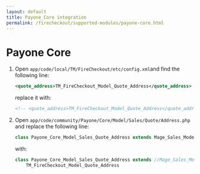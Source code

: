 ```yaml
---
layout: default
title: Payone_Core integration
permalink: /firecheckout/supported-modules/payone-core.html
---
```


# Payone Core

 1. Open `app/code/local/TM/FireCheckout/etc/config.xml`and find the following line:

    ```xml
    <quote_address>TM_FireCheckout_Model_Quote_Address</quote_address> <!-- Fix for paypal express. Call for validate method overriden -->
    ```

    replace it with:

    ```xml
    <!-- <quote_address>TM_FireCheckout_Model_Quote_Address</quote_address> --> <!-- Fix for paypal express. Call for validate method overriden -->
    ```

 2. Open `app/code/community/Payone/Core/Model/Sales/Quote/Address.php` and replace the following line:

    ```php
    class Payone_Core_Model_Sales_Quote_Address extends Mage_Sales_Model_Quote_Address
    ```

    with:

    ```php
    class Payone_Core_Model_Sales_Quote_Address extends //Mage_Sales_Model_Quote_Address
        TM_FireCheckout_Model_Quote_Address
    ```
